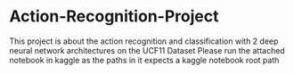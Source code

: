 # Action-Recognition-Project
This project is about the action recognition and classification with 2 deep neural network architectures on the UCF11 Dataset
Please run the attached notebook in kaggle as the paths in it expects a kaggle notebook root path
